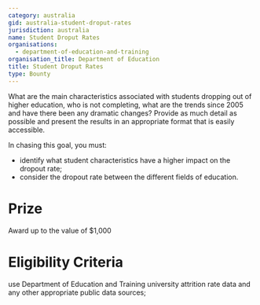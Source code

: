 ```yaml
---
category: australia
gid: australia-student-droput-rates
jurisdiction: australia
name: Student Droput Rates
organisations:
  - department-of-education-and-training
organisation_title: Department of Education
title: Student Droput Rates
type: Bounty
---
```


What are the main characteristics associated with students dropping out of higher education, who is not completing, what are the trends since 2005 and have there been any dramatic changes? Provide as much detail as possible and present the results in an appropriate format that is easily accessible.

In chasing this goal, you must:

* identify what student characteristics have a higher impact on the dropout rate; 
* consider the dropout rate between the different fields of education.

# Prize
Award up to the value of $1,000

# Eligibility Criteria
use Department of Education and Training university attrition rate data and any other appropriate public data sources;